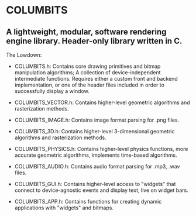 # COLUMBITS

## A lightweight, modular, software rendering engine library. Header-only library written in C.


The Lowdown:

- COLUMBITS.h: Contains core drawing primitives and bitmap manipulation algorithms; A collection of device-independent intermediate functions. Requires either a custom front and backend implementation, or one of the header files included in order to successfully display a window. 

- COLUMBITS_VECTOR.h: Contains higher-level geometric algorithms and rasterization methods. 

- COLUMBITS_IMAGE.h: Contains image format parsing for .png files.

- COLUMBITS_3D.h: Contains higher-level 3-dimensional geometric algorithms and rasterization methods.

- COLUMBITS_PHYSICS.h: Contains higher-level physics functions, more accurate geometric algorithms, implements time-based algorithms.

- COLUMBITS_AUDIO.h: Contains audio format parsing for .mp3, .wav files.

- COLUMBITS_GUI.h: Contains higher-level access to "widgets" that connect to device-agnostic events and display text, live on widget bars. 

- COLUMBITS_APP.h: Contains functions for creating dynamic applications with "widgets" and bitmaps. 
